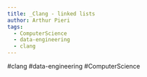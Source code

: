 ```yaml
---
title: _Clang - linked lists
author: Arthur Pieri
tags:
  - ComputerScience
  - data-engineering
  - clang
---
```

#clang #data-engineering #ComputerScience 